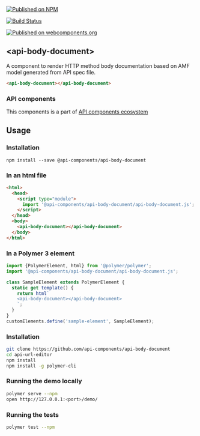 [![Published on NPM](https://img.shields.io/npm/v/@api-components/api-body-document.svg)](https://www.npmjs.com/package/@api-components/api-body-document)

[![Build Status](https://travis-ci.org/api-components/api-body-document.svg?branch=stage)](https://travis-ci.org/api-components/api-body-document)

[![Published on webcomponents.org](https://img.shields.io/badge/webcomponents.org-published-blue.svg)](https://www.webcomponents.org/element/api-components/api-body-document)

## &lt;api-body-document&gt;

A component to render HTTP method body documentation based on AMF model generated from API spec file.

```html
<api-body-document></api-body-document>
```

### API components

This components is a part of [API components ecosystem](https://elements.advancedrestclient.com/)

## Usage

### Installation
```
npm install --save @api-components/api-body-document
```

### In an html file

```html
<html>
  <head>
    <script type="module">
      import '@api-components/api-body-document/api-body-document.js';
    </script>
  </head>
  <body>
    <api-body-document></api-body-document>
  </body>
</html>
```

### In a Polymer 3 element

```js
import {PolymerElement, html} from '@polymer/polymer';
import '@api-components/api-body-document/api-body-document.js';

class SampleElement extends PolymerElement {
  static get template() {
    return html`
    <api-body-document></api-body-document>
    `;
  }
}
customElements.define('sample-element', SampleElement);
```

### Installation

```sh
git clone https://github.com/api-components/api-body-document
cd api-url-editor
npm install
npm install -g polymer-cli
```

### Running the demo locally

```sh
polymer serve --npm
open http://127.0.0.1:<port>/demo/
```

### Running the tests
```sh
polymer test --npm
```
